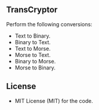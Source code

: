 ## TransCryptor

Perform the following conversions:
- Text to Binary.
- Binary to Text.
- Text to Morse.
- Morse to Text.
- Binary to Morse.
- Morse to Binary.

## License

* MIT License (MIT) for the code.